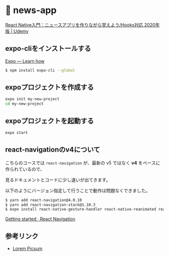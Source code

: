 # 🧰 news-app

[React Native入門：ニュースアプリを作りながら覚えよう/Hooks対応 2020年版 | Udemy](https://www.udemy.com/course/react-native-first-step/)

## expo-cliをインストールする

[Expo — Learn how](https://expo.io/learn)

```bash
$ npm install expo-cli --global
```

## expoプロジェクトを作成する

```bash
expo init my-new-project
cd my-new-project
```

## expoプロジェクトを起動する

```bash
expo start
```

## react-navigationのv4について

こちらのコースでは `react-navigation` が、最新の v5 ではなく **v4** をベースに作られているので、

見るドキュメントとコードに少し違いが出てきます。

以下のようにバージョン指定して行うことで動作は問題なくできました。

```bash
$ yarn add react-navigation@4.0.10
$ yarn add react-navigation-stack@1.10.3
$ expo install react-native-gesture-handler react-native-reanimated react-native-screens react-native-safe-area-context @react-native-community/masked-view
```

[Getting started · React Navigation](https://reactnavigation.org/docs/en/4.x/getting-started.html)

## 参考リンク

* [Lorem Picsum](https://picsum.photos/)
